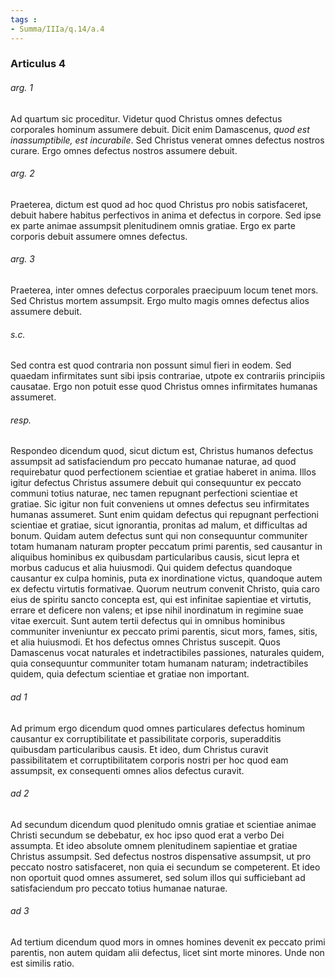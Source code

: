 ```yaml
---
tags : 
- Summa/IIIa/q.14/a.4
---
```


### Articulus 4

###### arg. 1
Ad quartum sic proceditur. Videtur quod Christus omnes defectus corporales hominum assumere debuit. Dicit enim Damascenus, *quod est inassumptibile, est incurabile*. Sed Christus venerat omnes defectus nostros curare. Ergo omnes defectus nostros assumere debuit.

###### arg. 2
Praeterea, dictum est quod ad hoc quod Christus pro nobis satisfaceret, debuit habere habitus perfectivos in anima et defectus in corpore. Sed ipse ex parte animae assumpsit plenitudinem omnis gratiae. Ergo ex parte corporis debuit assumere omnes defectus.

###### arg. 3
Praeterea, inter omnes defectus corporales praecipuum locum tenet mors. Sed Christus mortem assumpsit. Ergo multo magis omnes defectus alios assumere debuit.

###### s.c.
Sed contra est quod contraria non possunt simul fieri in eodem. Sed quaedam infirmitates sunt sibi ipsis contrariae, utpote ex contrariis principiis causatae. Ergo non potuit esse quod Christus omnes infirmitates humanas assumeret.

###### resp.
Respondeo dicendum quod, sicut dictum est, Christus humanos defectus assumpsit ad satisfaciendum pro peccato humanae naturae, ad quod requirebatur quod perfectionem scientiae et gratiae haberet in anima. Illos igitur defectus Christus assumere debuit qui consequuntur ex peccato communi totius naturae, nec tamen repugnant perfectioni scientiae et gratiae. Sic igitur non fuit conveniens ut omnes defectus seu infirmitates humanas assumeret. Sunt enim quidam defectus qui repugnant perfectioni scientiae et gratiae, sicut ignorantia, pronitas ad malum, et difficultas ad bonum. Quidam autem defectus sunt qui non consequuntur communiter totam humanam naturam propter peccatum primi parentis, sed causantur in aliquibus hominibus ex quibusdam particularibus causis, sicut lepra et morbus caducus et alia huiusmodi. Qui quidem defectus quandoque causantur ex culpa hominis, puta ex inordinatione victus, quandoque autem ex defectu virtutis formativae. Quorum neutrum convenit Christo, quia caro eius de spiritu sancto concepta est, qui est infinitae sapientiae et virtutis, errare et deficere non valens; et ipse nihil inordinatum in regimine suae vitae exercuit. Sunt autem tertii defectus qui in omnibus hominibus communiter inveniuntur ex peccato primi parentis, sicut mors, fames, sitis, et alia huiusmodi. Et hos defectus omnes Christus suscepit. Quos Damascenus vocat naturales et indetractibiles passiones, naturales quidem, quia consequuntur communiter totam humanam naturam; indetractibiles quidem, quia defectum scientiae et gratiae non important.

###### ad 1
Ad primum ergo dicendum quod omnes particulares defectus hominum causantur ex corruptibilitate et passibilitate corporis, superadditis quibusdam particularibus causis. Et ideo, dum Christus curavit passibilitatem et corruptibilitatem corporis nostri per hoc quod eam assumpsit, ex consequenti omnes alios defectus curavit.

###### ad 2
Ad secundum dicendum quod plenitudo omnis gratiae et scientiae animae Christi secundum se debebatur, ex hoc ipso quod erat a verbo Dei assumpta. Et ideo absolute omnem plenitudinem sapientiae et gratiae Christus assumpsit. Sed defectus nostros dispensative assumpsit, ut pro peccato nostro satisfaceret, non quia ei secundum se competerent. Et ideo non oportuit quod omnes assumeret, sed solum illos qui sufficiebant ad satisfaciendum pro peccato totius humanae naturae.

###### ad 3
Ad tertium dicendum quod mors in omnes homines devenit ex peccato primi parentis, non autem quidam alii defectus, licet sint morte minores. Unde non est similis ratio.


